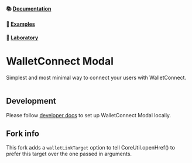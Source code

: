 #### 📚 [Documentation](https://docs.walletconnect.com/2.0/web/walletConnectModal/installation)

#### 🔎 [Examples](https://github.com/WalletConnect/web3modal-examples)

#### 🧪 [Laboratory](https://lab-walletconnect-modal.pages.dev)

# WalletConnect Modal

Simplest and most minimal way to connect your users with WalletConnect.

<p align="center">
  <img src="./.github/assets/header.png" alt="" border="0">
</p>

## Development

Please follow [developer docs](./.github/docs/development.md) to set up WalletConnect Modal locally.

## Fork info

This fork adds a `walletLinkTarget` option to tell CoreUtil.openHref() to prefer this target over the one passed in arguments.
